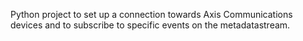 Python project to set up a connection towards Axis Communications devices and to subscribe to specific events on the metadatastream.